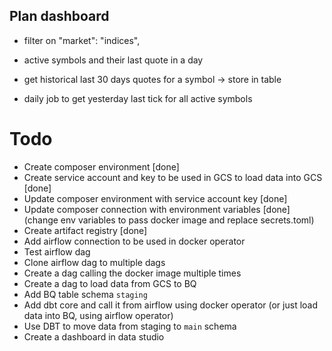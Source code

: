## Plan dashboard

- filter on "market": "indices",

- active symbols and their last quote in a day
- get historical last 30 days quotes for a symbol -> store in table
- daily job to get yesterday last tick for all active symbols

# Todo

- Create composer environment [done]
- Create service account and key to be used in GCS to load data into GCS [done]
- Update composer environment with service account key [done]
- Update composer connection with environment variables [done] (change env variables to pass docker image and replace secrets.toml)
- Create artifact registry [done]
- Add airflow connection to be used in docker operator
- Test airflow dag
- Clone airflow dag to multiple dags
- Create a dag calling the docker image multiple times
- Create a dag to load data from GCS to BQ
- Add BQ table schema `staging`
- Add dbt core and call it from airflow using docker operator (or just load data into BQ, using airflow operator)
- Use DBT to move data from staging to `main`  schema
- Create a dashboard in data studio
